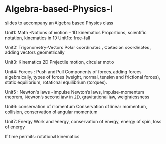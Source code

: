 # Algebra-based-Physics-I
slides to accompany an Algebra based Physics class 

Unit1: Math -Notions of motion – 1D kinematics Proportions, scientific notation,  kinematics in 1D 
Unit1b: free-fall

Unit2:  Trigonometry-Vectors Polar coordinates , Cartesian coordinates , adding vectors geometrically

Unit3: Kinematics 2D Projectile motion, circular motio

Unit4: Forces : Push and Pull Components of forces, adding forces algebraically, types of forces (weight, normal, tension and frictional forces), static equilibrium, rotational equilibrium (torques).

Unit5 : Newton's laws - impulse Newton’s laws, impulse-momentum theorem, Newton’s second law in 2D, gravitational law, weightlessness

Unit6: conservation of momentum Conservation of linear momentum, collision, conservation of angular momentum

Unit7: Energy Work and energy, conservation of energy, energy of spin, loss of energy

If time permits: rotational kinematics
